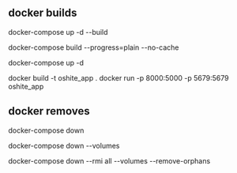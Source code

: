 ## docker builds

docker-compose up -d --build

docker-compose build --progress=plain --no-cache

docker-compose up -d

docker build -t oshite_app .
docker run -p 8000:5000 -p 5679:5679 oshite_app

## docker removes

docker-compose down

docker-compose down --volumes

docker-compose down --rmi all --volumes --remove-orphans
